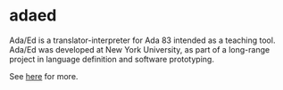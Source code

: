 # adaed
Ada/Ed is a translator-interpreter for Ada 83 intended as a teaching tool. Ada/Ed was developed at New York University, as part of a long-range project in language definition and software prototyping.

See [here](index.md) for more.

